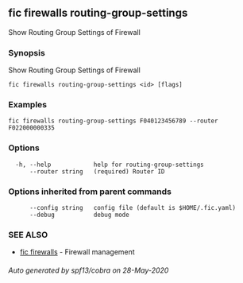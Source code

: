 ## fic firewalls routing-group-settings

Show Routing Group Settings of Firewall

### Synopsis

Show Routing Group Settings of Firewall

```
fic firewalls routing-group-settings <id> [flags]
```

### Examples

```
fic firewalls routing-group-settings F040123456789 --router F022000000335
```

### Options

```
  -h, --help            help for routing-group-settings
      --router string   (required) Router ID
```

### Options inherited from parent commands

```
      --config string   config file (default is $HOME/.fic.yaml)
      --debug           debug mode
```

### SEE ALSO

* [fic firewalls](fic_firewalls.md)	 - Firewall management

###### Auto generated by spf13/cobra on 28-May-2020
